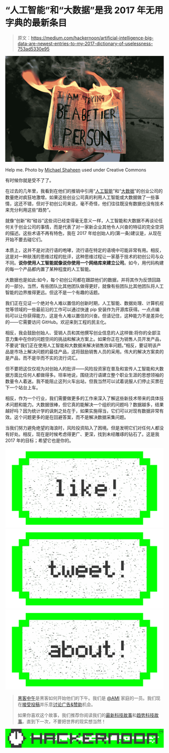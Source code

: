 # “人工智能”和“大数据”是我 2017 年无用字典的最新条目

> 原文：<https://medium.com/hackernoon/artificial-intelligence-big-data-are-newest-entries-to-my-2017-dictionary-of-uselessness-753ad5330e95>

![](img/df4ccff19872d20202d6063d6918c14c.png)

Help me. Photo by [Michael Shaheen](https://www.flickr.com/photos/mikeshaheenphotography/) used under Creative Commons

有时候你就是受不了了。

在过去的几年里，我看到在他们的推销中引用“[人工智能](https://hackernoon.com/tagged/artificial-intelligence)”和“[大数据](https://hackernoon.com/tagged/big-data)”的创业公司的数量绝对疯狂地激增。如果这些创业公司真的利用人工智能或大数据做了一些事情，这还不错，但对于初创公司来说，毫不奇怪，他们往往既没有数据也没有技术来充分利用这些“趋势”。

就像“创新”和“硅谷”这些词已经变得毫无意义一样，人工智能和大数据不再谈论任何关于创业公司的事情，而是代表了对一家新企业其他令人兴奋的特征的完全空洞的描述。这些术语不再有特色，我在 2017 年给创始人的(第一条)建议是，从现在开始不要去碰它们。

本质上，这并不是对流行语的咆哮，流行语在特定的语境中可能非常有用。相反，这是对一种肤浅的思维过程的批评，这种思维过程让一家基于技术的初创公司与众不同。**说你使用人工智能就像说你使用一个网络库来建立公司**。如今，用代码构建的每一个产品都内置了某种程度的人工智能。

大数据也是如此:如今，每个初创公司都在跟踪他们的数据，并将其作为反馈回路的一部分。当然，有些团队比其他团队做得更好，就像有些团队比其他团队将人工智能的边界推得更远。但这不是一个有趣的话题。

我们正在见证一个绝对令人难以置信的创新时期，人工智能、数据处理、计算机视觉等领域的一些最前沿的工作可以通过快速 pip 安装作为开源库获得。一点点编码可以让你获得能力，这是令人难以置信的兴奋。但请记住，这种能力不是差异化的——它需要访问 GitHub。欢迎来到工程的民主化。

相反，我会鼓励创始人、营销人员和其他撰写创业信息的人这样做:将你的全部注意力集中在你的问题空间的挑战和解决方案上。如果你正在为销售人员开发产品，不要说“我们正在使用人工智能和大数据来解决销售效率问题。”相反，要证明该产品是市场上解决问题的最佳产品，这将鼓励销售人员的采用。伟大的解决方案卖的是产品，而不是华而不实的流行词汇。

但不要把这仅仅视为对创始人的批评——风险投资家在普及和宣传人工智能和大数据方面比任何人都做得多。坦率地说，围绕流行语建立整个职业生涯的思想领袖的数量令人着迷。我不能阻止这列火车出站，但我当然可以试着说服人们停止买票在下一个站台上车。

相反，作为一个行业，我们需要做更多的工作来深入了解这些新技术带来的具体技术问题和能力。大数据很棒，但它真的能解决一个组织的问题吗？数据越多，结果越好吗？因为统计学的讽刺之处在于，如果实施得当，它们可以对现有数据非常有效。这个问题更多的是在回避答案，而不是解决数据采集问题。

当我们努力避免绝望的海浪时，风险投资陷入了困境。但是发明它们对任何人都没有好处。相反，现在是时候考虑得更广、更深，找到未经雕琢的钻石了。这是我 2017 年的目标；希望它也是你的。

[![](img/50ef4044ecd4e250b5d50f368b775d38.png)](http://bit.ly/HackernoonFB)[![](img/979d9a46439d5aebbdcdca574e21dc81.png)](https://goo.gl/k7XYbx)[![](img/2930ba6bd2c12218fdbbf7e02c8746ff.png)](https://goo.gl/4ofytp)

> [黑客中午](http://bit.ly/Hackernoon)是黑客如何开始他们的下午。我们是 [@AMI](http://bit.ly/atAMIatAMI) 家庭的一员。我们现在[接受投稿](http://bit.ly/hackernoonsubmission)并乐意[讨论广告&赞助](mailto:partners@amipublications.com)机会。
> 
> 如果你喜欢这个故事，我们推荐你阅读我们的[最新科技故事](http://bit.ly/hackernoonlatestt)和[趋势科技故事](https://hackernoon.com/trending)。直到下一次，不要把世界的现实想当然！

![](img/be0ca55ba73a573dce11effb2ee80d56.png)